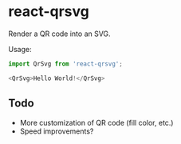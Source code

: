 react-qrsvg
===========

Render a QR code into an SVG.

Usage:

```js
import QrSvg from 'react-qrsvg';

<QrSvg>Hello World!</QrSvg>
```

Todo
----

- More customization of QR code (fill color, etc.)
- Speed improvements?
